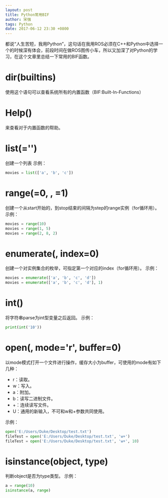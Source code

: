 ```yaml
---
layout: post
title: Python常用BIF
author: 宋强
tags: Python
date: 2017-06-12 23:30 +0800
---
```


都说“人生苦短，我用Python”，这句话在我用ROS必须在C++和Python中选择一个的时候深有体会，前段时间在做ROS图传小车，所以又加深了对Python的学习，在这个文章里总结一下常用的BIF函数。

# dir(__builtins__)
使用这个语句可以查看系统所有的内置函数（BIF:Built-In-Functions）

# Help(<function-name>)
来查看对于内置函数的帮助。

# list(<iterative-objects>='')
创建一个列表
示例：
```python
movies = list(['a', 'b', 'c'])
```

# range(<start>=0, <stop>, <step>=1)
创建一个从start开始的，到stop结束的间隔为step的range实例（for循环用）。
示例：
```python
movies = range(10)
movies = range(1, 5)
movies = range(2, 8, 2)
```

# enumerate(<iterative-objects>, index=0)
创建一个对实例集合的枚举，可指定第一个对应的index（for循环用）。
示例：
```python
movies = enumerate(['a', 'b', 'c', 'd'])
movies = enumerate(['a', 'b', 'c', 'd'], 1)
```

# int(<string>)
将字符串parse为int型变量之后返回。
示例：
```python
print(int('10'))
```

# open(<filename>, mode='r', buffer=0)
以mode模式打开一个文件进行操作，缓存大小为buffer，可使用的mode有如下几种：
* r：读取。
* w：写入。
* a：附加。
* b：读写二进制文件。
* +：连续读写文件。
* U：通用的新输入，不可和w和+参数共同使用。

示例：
```python
open('E:/Users/Duke/Desktop/test.txt')
fileTest = open('E:/Users/Duke/Desktop/test.txt', 'w+')
fileTest = open('E:/Users/Duke/Desktop/test.txt', 'w+', 10)
```

# isinstance(object, type)
判断object是否为type类型。
示例：
```python
a = range(10)
isinstance(a, range)
```
